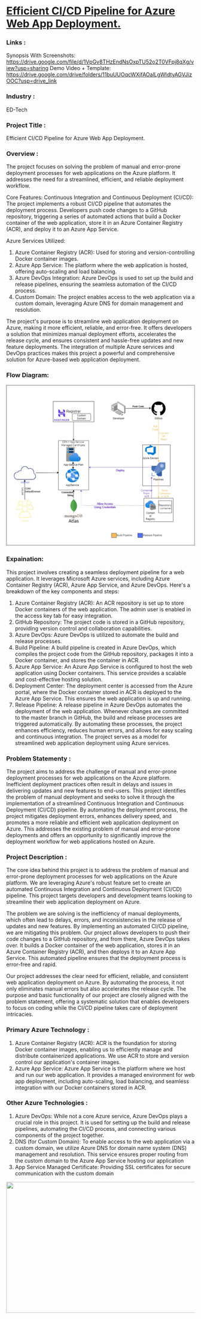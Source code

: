# <a href="https://blogappfrt.azurewebsites.net//">Efficient CI/CD Pipeline for Azure Web App Deployment.</a>

### Links : 
Synopsis With Screenshots: https://drive.google.com/file/d/1VpGv8THzEndNsOxpTU52o2T0VFpj8qXg/view?usp=sharing
Demo Video + Template: https://drive.google.com/drive/folders/11buUUOqcWXjfAOalLgWIdtyAGVJizOOC?usp=drive_link

### Industry :
ED-Tech


### Project Title :
Efficient CI/CD Pipeline for Azure Web App Deployment.


### Overview :
The project focuses on solving the problem of manual and error-prone deployment processes for web applications on the Azure platform. It addresses the need for a streamlined, efficient, and reliable deployment workflow.

Core Features:
Continuous Integration and Continuous Deployment (CI/CD): The project implements a robust CI/CD pipeline that automates the deployment process. Developers push code changes to a GitHub repository, triggering a series of automated actions that build a Docker container of the web application, store it in an Azure Container Registry (ACR), and deploy it to an Azure App Service.

Azure Services Utilized:
1.	Azure Container Registry (ACR): Used for storing and version-controlling Docker container images.
2.	Azure App Service: The platform where the web application is hosted, offering auto-scaling and load balancing.
3.	Azure DevOps Integration: Azure DevOps is used to set up the build and release pipelines, ensuring the seamless automation of the CI/CD process.
4.	Custom Domain: The project enables access to the web application via a custom domain, leveraging Azure DNS for domain management and resolution.

The project's purpose is to streamline web application deployment on Azure, making it more efficient, reliable, and error-free. It offers developers a solution that minimizes manual deployment efforts, accelerates the release cycle, and ensures consistent and hassle-free updates and new feature deployments. The integration of multiple Azure services and DevOps practices makes this project a powerful and comprehensive solution for Azure-based web application deployment.


### Flow Diagram:
<a href="https://futurereadytalent.in/"><p align= "center"><img src="https://github.com/SKstudies/Blogs/blob/master/media/Picture1.png"></p></a> 

### Expaination: 
This project involves creating a seamless deployment pipeline for a web application. It leverages Microsoft Azure services, including Azure Container Registry (ACR), Azure App Service, and Azure DevOps. Here's a breakdown of the key components and steps:
1.	Azure Container Registry (ACR): An ACR repository is set up to store Docker containers of the web application. The admin user is enabled in the access key tab for easy integration.
2.	GitHub Repository: The project code is stored in a GitHub repository, providing version control and collaboration capabilities.
3.	Azure DevOps: Azure DevOps is utilized to automate the build and release processes.
4.	Build Pipeline: A build pipeline is created in Azure DevOps, which compiles the project code from the GitHub repository, packages it into a Docker container, and stores the container in ACR.
5.	Azure App Service: An Azure App Service is configured to host the web application using Docker containers. This service provides a scalable and cost-effective hosting solution.
6.	Deployment Center: The deployment center is accessed from the Azure portal, where the Docker container stored in ACR is deployed to the Azure App Service. This ensures the web application is up and running.
7.	Release Pipeline: A release pipeline in Azure DevOps automates the deployment of the web application. Whenever changes are committed to the master branch in GitHub, the build and release processes are triggered automatically.
By automating these processes, the project enhances efficiency, reduces human errors, and allows for easy scaling and continuous integration. The project serves as a model for streamlined web application deployment using Azure services.


### Problem Statementy :
The project aims to address the challenge of manual and error-prone deployment processes for web applications on the Azure platform. Inefficient deployment practices often result in delays and issues in delivering updates and new features to end-users. This project identifies the problem of manual deployment and seeks to solve it through the implementation of a streamlined Continuous Integration and Continuous Deployment (CI/CD) pipeline. By automating the deployment process, the project mitigates deployment errors, enhances delivery speed, and promotes a more reliable and efficient web application deployment on Azure. This addresses the existing problem of manual and error-prone deployments and offers an opportunity to significantly improve the deployment workflow for web applications hosted on Azure.

### Project Description :
The core idea behind this project is to address the problem of manual and error-prone deployment processes for web applications on the Azure platform. We are leveraging Azure's robust feature set to create an automated Continuous Integration and Continuous Deployment (CI/CD) pipeline. This project targets developers and development teams looking to streamline their web application deployment on Azure.

The problem we are solving is the inefficiency of manual deployments, which often lead to delays, errors, and inconsistencies in the release of updates and new features. By implementing an automated CI/CD pipeline, we are mitigating this problem. Our project allows developers to push their code changes to a GitHub repository, and from there, Azure DevOps takes over. It builds a Docker container of the web application, stores it in an Azure Container Registry (ACR), and then deploys it to an Azure App Service. This automated pipeline ensures that the deployment process is error-free and rapid.

Our project addresses the clear need for efficient, reliable, and consistent web application deployment on Azure. By automating the process, it not only eliminates manual errors but also accelerates the release cycle. The purpose and basic functionality of our project are closely aligned with the problem statement, offering a systematic solution that enables developers to focus on coding while the CI/CD pipeline takes care of deployment intricacies.



### Primary Azure Technology :
1.	Azure Container Registry (ACR): ACR is the foundation for storing Docker container images, enabling us to efficiently manage and distribute containerized applications. We use ACR to store and version control our application's container images.
2.	Azure App Service: Azure App Service is the platform where we host and run our web application. It provides a managed environment for web app deployment, including auto-scaling, load balancing, and seamless integration with our Docker containers stored in ACR.


### Other Azure Technologies :
1.	Azure DevOps: While not a core Azure service, Azure DevOps plays a crucial role in this project. It is used for setting up the build and release pipelines, automating the CI/CD process, and connecting various components of the project together.
2.	DNS (for Custom Domain): To enable access to the web application via a custom domain, we utilize Azure DNS for domain name system (DNS) management and resolution. This service ensures proper routing from the custom domain to the Azure App Service hosting our application
3.	App Service Managed Certificate: Providing SSL certificates for secure communication with the custom domain

<a href="https://futurereadytalent.in/"><p align= "center"><img src="https://github.com/ROHAN0011/Microsoft-Future-Ready-Talent-Internship-Project/blob/5ae1e52f4f4236d8ca92ea9189794835ce087467/FRT.jpeg" width="700" height= "350"></p></a>  
